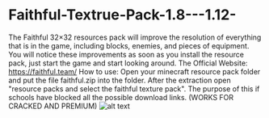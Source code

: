 # Faithful-Textrue-Pack-1.8---1.12-
The Faithful 32×32 resources pack will improve the resolution of everything that is in the game, including blocks, enemies, and pieces of equipment. You will notice these improvements as soon as you install the resource pack, just start the game and start looking around. The Official Website: https://faithful.team/
How to use:
Open your minecraft resource pack folder and put the file faithful.zip into the folder. After the extraction open "resource packs and select the faithful texture pack".
The purpose of this if schools have blocked all the possible download links.
(WORKS FOR CRACKED AND PREMIUM) 
![alt text](http://https://i1.wp.com/minecraftsix.com/wp-content/uploads/2014/09/faithful-32x32-4.jpg?resize=696%2C435/to/img.png)
